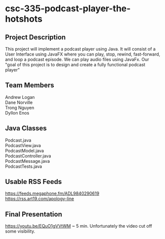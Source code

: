 # csc-335-podcast-player-the-hotshots
## Project Description
This project will implement a podcast player using Java. It will consist of a User Interface using JavaFX where you can play, stop, rewind, fast-forward,
and loop a podcast episode. We can play audio files using JavaFx. Our "goal of this project is to design and create a fully functional podcast player"

## Team Members
Andrew Logan <br />
Dane Norville <br />
Trong Nguyen <br />
Dyllon Enos <br />

## Java Classes
Podcast.java <br />
PodcastView.java <br />
PodcastModel.java <br />
PodcastController.java <br />
PodcastMessage.java <br />
PodcastTests.java <br />

## Usable RSS Feeds
https://feeds.megaphone.fm/ADL9840290619 <br />
https://rss.art19.com/apology-line <br />

## Final Presentation
https://youtu.be/EQuO1gVVtWM ~ 5 min. Unfortunately the video cut off some visibility.
